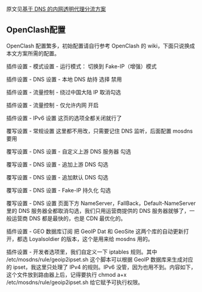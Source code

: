 原文见[基于 DNS 的内网透明代理分流方案](https://songchenwen.com/tproxy-split-by-dns/)

## OpenClash配置

OpenClash 配置繁多，初始配置请自行参考 OpenClash 的 wiki，下面只说换成本文方案所需的配置。

插件设置 - 模式设置 - 运行模式： 切换到 Fake-IP（增强）模式

插件设置 - DNS 设置 - 本地 DNS 劫持 选择 禁用

插件设置 - 流量控制 - 绕过中国大陆 IP 取消勾选

插件设置 - 流量控制 - 仅允许内网 开启

插件设置 - IPv6 设置 这页的选项全都关闭就行了

覆写设置 - 常规设置 这里都不用改，只需要记住 DNS 监听，后面配置 mosdns 要用

覆写设置 - DNS 设置 - 自定义上游 DNS 服务器 勾选

覆写设置 - DNS 设置 - 追加上游 DNS 勾选

覆写设置 - DNS 设置 - 追加默认 DNS 勾选

覆写设置 - DNS 设置 - Fake-IP 持久化 勾选

覆写设置 - DNS 设置 页面下方 NameServer，FallBack，Default-NameServer 里的 DNS 服务器全都取消勾选，我们只用运营商提供的 DNS 服务器就够了，一般运营商 DNS 都是最快的，也是 CDN 最优化的。

插件设置 - GEO 数据库订阅 把 GeoIP Dat 和 GeoSite 这两个库的自动更新打开，都选 Loyalsoldier 的版本，这个是用来给 mosdns 用的。

插件设置 - 开发者选项里，我们自定义一下 iptables 规则。其中 /etc/mosdns/rule/geoip2ipset.sh 这个脚本可以根据 GeoIP 数据库来生成对应的 ipset，我这里只处理了 IPv4 的规则。IPv6 没管，因为也用不到。内容如下，这个文件放到路由器上后，记得要执行 chmod a+x /etc/mosdns/rule/geoip2ipset.sh 给它赋予可执行权限。

